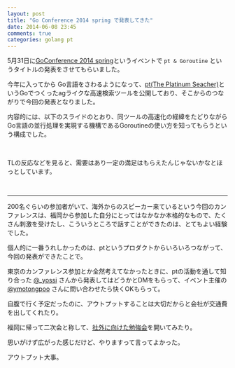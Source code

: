 ```yaml
---
layout: post
title: "Go Conference 2014 spring で発表してきた"
date: 2014-06-08 23:45
comments: true
categories: golang pt
---
```


5月31日に[GoConference 2014 spring](http://connpass.com/event/6370/)というイベントで `pt & Goroutine` というタイトルの発表をさせてもらいました。

今年に入ってから Go言語をさわるようになって、[pt(The Platinum Seacher)](http://blog.monochromegane.com/blog/2014/01/16/the-platinum-searcher/)というGoでつくったagライクな高速検索ツールを公開しており、そこからのつながりで今回の発表となりました。

内容的には、以下のスライドのとおり、同ツールの高速化の経緯をたどりながらGo言語の並行処理を実現する機構であるGoroutineの使い方を知ってもらうという構成でした。

<br />

<div style="width: 65%">
<script async class="speakerdeck-embed" data-id="afff27e0cad2013176a162bf191fee83" data-ratio="1.33333333333333" src="//speakerdeck.com/assets/embed.js"></script>
</div>



TLの反応などを見ると、需要はあり一定の満足はもらえたんじゃないかなとほっとしています。

<br />

---

200名ぐらいの参加者がいて、海外からのスピーカー来ているという今回のカンファレンスは、福岡から参加した自分にとってはなかなか本格的なもので、たくさん刺激を受けたし、こういうところで話すことができたのは、とてもよい経験でした。


個人的に一番うれしかったのは、ptというプロダクトからいろいろつながって、今回の発表ができたことで。

東京のカンファレンス参加とか全然考えてなかったときに、ptの活動を通して知り合った [@_yossi](https://twitter.com/_yosssi) さんから発表してはどうかとDMをもらって、イベント主催の [@ymotongpoo](https://twitter.com/ymotongpoo) さんに問い合わせたら快くOKもらって。

自腹で行く予定だったのに、アウトプットすることは大切だからと会社が交通費を出してくれたり。

福岡に帰って二次会と称して、[社外に向けた勉強会](http://connpass.com/event/6716/)を開いてみたり。

思いがけず広がった感じだけど、やりますって言ってよかった。

アウトプット大事。


